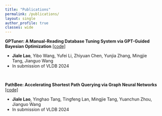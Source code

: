 ```yaml
---
title: "Publications"
permalink: /publications/
layout: single
author_profile: true
classes: wide
---
```


**GPTuner: A Manual-Reading Database Tuning System via GPT-Guided Bayesian Optimization**  [\[code\]](https://github.com/pathbee/PathBee)
- **Jiale Lao**, Yibo Wang, Yufei Li, Zhiyuan Chen, Yunjia Zhang, Mingjie Tang, Jianguo Wang  
- In submission of VLDB 2024  

<br>

**PathBee: Accelerating Shortest Path Querying via Graph Neural Networks** [\[code\]](https://github.com/pathbee/PathBee)
- **Jiale Lao**, Yinghao Tang, Tingfeng Lan, Mingjie Tang, Yuanchun Zhou, Jianguo Wang  
- In submission of VLDB 2024  

